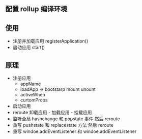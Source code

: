 ## 配置 rollup 编译环境

## 使用

- 注册并加载应用 registerApplication()
- 启动应用 start()

## 原理
  - 注册应用
    - appName
    - loadApp => bootstarp mount unount
    - activeWhen
    - curtomProps
  - 启动应用
  - reroute 卸载应用 - 加载应用 - 挂载应用
  - 监听全局 hashchange 和 popstate 事件 然后 reroute
  - 重写 pushstate 和 replacestate 方法 然后 reroute
  - 重写 windoe.addEventListener 和 windoe.addEventListener
  